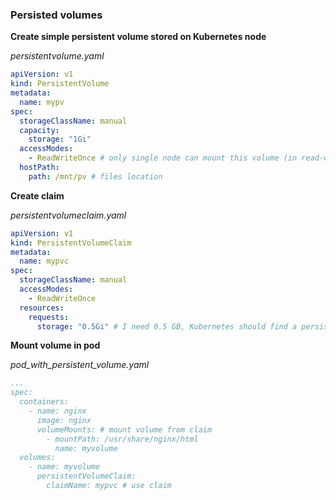 ### Persisted volumes

**Create simple persistent volume stored on Kubernetes node**

_persistentvolume.yaml_

```yaml
apiVersion: v1
kind: PersistentVolume
metadata:
  name: mypv
spec:
  storageClassName: manual
  capacity:
    storage: "1Gi"
  accessModes:
    - ReadWriteOnce # only single node can mount this volume (in read-write mode)
  hostPath:
    path: /mnt/pv # files location
```

**Create claim**

_persistentvolumeclaim.yaml_

```yaml
apiVersion: v1
kind: PersistentVolumeClaim
metadata:
  name: mypvc
spec:
  storageClassName: manual
  accessModes:
    - ReadWriteOnce
  resources:
    requests:
      storage: "0.5Gi" # I need 0.5 GB, Kubernetes should find a persistent volume for it
```

**Mount volume in pod**

_pod_with_persistent_volume.yaml_

```yaml
...
spec:
  containers:
    - name: nginx
      image: nginx
      volumeMounts: # mount volume from claim
        - mountPath: /usr/share/nginx/html
          name: myvolume
  volumes:
    - name: myvolume
      persistentVolumeClaim:
        claimName: mypvc # use claim
```
